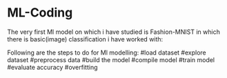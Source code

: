 # ML-Coding

The very first Ml model on which i have studied is Fashion-MNIST in which there is basic(image) classification i have worked with:

Following are the steps to do for Ml modelling:
#load dataset
#explore dataset
#preprocess data
#build the model
#compile model
#train model
#evaluate accuracy
#overfitting

